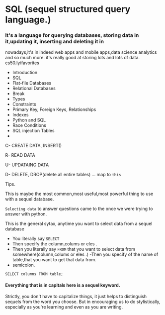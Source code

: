 # SQL (sequel structured query language.)

### It's a language for querying databases, storing data in it,updating it, inserting and deleting it in  

nowadays,it's in indeed web apps and mobile apps,data science analytics and so much more.
it's really good at storing lots and lots of data.
cs50.ly/favorites 

- Introduction
- SQL
- Flat-file Databases
- Relational Databases
- Break 
- Types
- Constraints
- Primary Key, Foreign Keys, Relationships
- Indexes
- Python and SQL
- Race Conditions
- SQL injection Tables
- 

C- CREATE DATA, INSERT()

R- READ DATA

U- UPDATAING DATA

D- DELETE, DROP(delete all entire tables)
...
 map to `this`

Tips.

This is maybe the most common,most useful,most powerful thing to use with a sequel database.

`Selecting data` to answer questions came to the once we were trying to answer with python.

This is the general sytax, anytime you want to select data from a sequel database
- You literally say `SELECT`
- Then specify the column,colums or eles .
- Then you literally say `FROM` that you want to select data from somewhere(column,colums or eles .)
-Then you specify of the name of table,that you want to get that data from. 
- semicolon.
 ```
SELECT columns FROM table;
 ```

 #### Everything that is in capitals here is a sequel keyword.
Strictly, you don't have to capitalize things, it just helps to distinguish sequels from the word you choose. 
But in encouraging us to do stylistically, especially as you're learning and even as you are writing.
 



 
